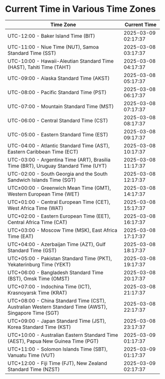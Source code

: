 # Current Time in Various Time Zones

| Time Zone | Current Time |
|-----------|--------------|
| UTC-12:00 - Baker Island Time (BIT) | 2025-03-09 02:17:37 |
| UTC-11:00 - Niue Time (NUT), Samoa Standard Time (SST) | 2025-03-08 03:17:37 |
| UTC-10:00 - Hawaii-Aleutian Standard Time (HAST), Tahiti Time (TAHT) | 2025-03-08 04:17:37 |
| UTC-09:00 - Alaska Standard Time (AKST) | 2025-03-08 05:17:37 |
| UTC-08:00 - Pacific Standard Time (PST) | 2025-03-08 06:17:37 |
| UTC-07:00 - Mountain Standard Time (MST) | 2025-03-08 07:17:37 |
| UTC-06:00 - Central Standard Time (CST) | 2025-03-08 08:17:37 |
| UTC-05:00 - Eastern Standard Time (EST) | 2025-03-08 09:17:37 |
| UTC-04:00 - Atlantic Standard Time (AST), Eastern Caribbean Time (ECT) | 2025-03-08 10:17:37 |
| UTC-03:00 - Argentina Time (ART), Brasília Time (BRT), Uruguay Standard Time (UYT) | 2025-03-08 11:17:37 |
| UTC-02:00 - South Georgia and the South Sandwich Islands Time (SGT) | 2025-03-08 12:17:37 |
| UTC±00:00 - Greenwich Mean Time (GMT), Western European Time (WET) | 2025-03-08 14:17:37 |
| UTC+01:00 - Central European Time (CET), West Africa Time (WAT) | 2025-03-08 15:17:37 |
| UTC+02:00 - Eastern European Time (EET), Central Africa Time (CAT) | 2025-03-08 16:17:37 |
| UTC+03:00 - Moscow Time (MSK), East Africa Time (EAT) | 2025-03-08 17:17:37 |
| UTC+04:00 - Azerbaijan Time (AZT), Gulf Standard Time (GST) | 2025-03-08 18:17:37 |
| UTC+05:00 - Pakistan Standard Time (PKT), Yekaterinburg Time (YEKT) | 2025-03-08 19:17:37 |
| UTC+06:00 - Bangladesh Standard Time (BST), Omsk Time (OMST) | 2025-03-08 20:17:37 |
| UTC+07:00 - Indochina Time (ICT), Krasnoyarsk Time (KRAT) | 2025-03-08 21:17:37 |
| UTC+08:00 - China Standard Time (CST), Australian Western Standard Time (AWST), Singapore Time (SGT) | 2025-03-08 22:17:37 |
| UTC+09:00 - Japan Standard Time (JST), Korea Standard Time (KST) | 2025-03-08 23:17:37 |
| UTC+10:00 - Australian Eastern Standard Time (AEST), Papua New Guinea Time (PGT) | 2025-03-09 01:17:37 |
| UTC+11:00 - Solomon Islands Time (SBT), Vanuatu Time (VUT) | 2025-03-09 01:17:37 |
| UTC+12:00 - Fiji Time (FJT), New Zealand Standard Time (NZST) | 2025-03-09 02:17:37 |
